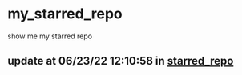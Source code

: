 # my_starred_repo
show me my starred repo

update at 06/23/22 12:10:58 in [starred_repo](./index.html)
---

